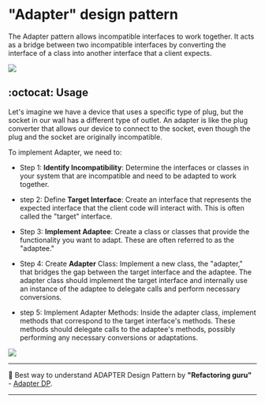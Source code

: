 #  "Adapter" design pattern

The Adapter pattern allows incompatible interfaces to work together. It acts as a bridge between two incompatible interfaces by converting the interface of a class into another interface that a client expects.

![](https://media0.giphy.com/media/v1.Y2lkPTc5MGI3NjExcG8wa3N2amd6bWVrNDJtNnRwcnBldzAxYmR4NTdsOWJyazhhd3lhbyZlcD12MV9pbnRlcm5hbF9naWZfYnlfaWQmY3Q9Zw/WOwga1cShSvuw/giphy.gif)

## :octocat: Usage 


Let's imagine we have a device that uses a specific type of plug, but the socket in our wall has a different type of outlet. An adapter is like the plug converter that allows our device to connect to the socket, even though the plug and the socket are originally incompatible.

 To implement Adapter, we need to:
 
- Step 1: **Identify Incompatibility**: Determine the interfaces or classes in your system that are incompatible and need to be adapted to work together.

- step 2:  Define **Target Interface**: Create an interface that represents the expected interface that the client code will interact with. This is often called the "target" interface.
- Step 3: **Implement Adaptee**: Create a class or classes that provide the functionality you want to adapt. These are often referred to as the "adaptee."
- Step 4: Create **Adapter** Class: Implement a new class, the "adapter," that bridges the gap between the target interface and the adaptee. The adapter class should implement the target interface and internally use an instance of the adaptee to delegate calls and perform necessary conversions.
- step 5: Implement Adapter Methods: Inside the adapter class, implement methods that correspond to the target interface's methods. These methods should delegate calls to the adaptee's methods, possibly performing any necessary conversions or adaptations.

![](https://pa1.aminoapps.com/6523/cecb22438ee5db8fe9051603ec81e25160c4640d_hq.gif)


___
:pushpin: Best way to understand ADAPTER Design Pattern by **"Refactoring guru"**  -  [Adapter DP](https://refactoring.guru/design-patterns/adapter     "The best search engine for privacy").
___

